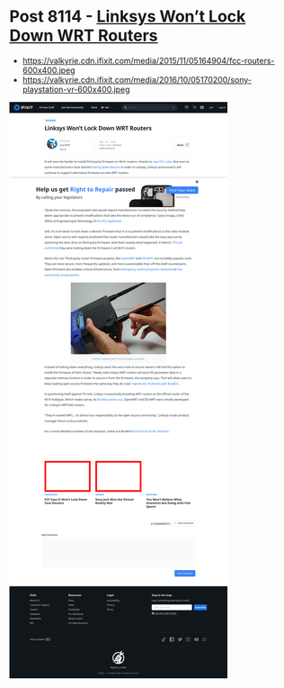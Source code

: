# Post 8114 - [Linksys Won&#8217;t Lock Down WRT Routers](https://www.ifixit.com/News/8114/linksys-wrt-routers)

- https://valkyrie.cdn.ifixit.com/media/2015/11/05164904/fcc-routers-600x400.jpeg
- https://valkyrie.cdn.ifixit.com/media/2016/10/05170200/sony-playstation-vr-600x400.jpeg

![screencap](screenshots/ea2adfe5-af72-4d1d-9245-12740ac0c462.png)
